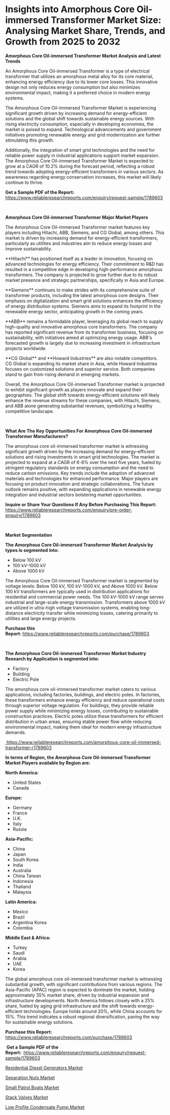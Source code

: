 <p><h1>Insights into Amorphous Core Oil-immersed Transformer Market Size: Analysing Market Share, Trends, and Growth from 2025 to 2032</h1></p><p><strong>Amorphous Core Oil-immersed Transformer Market Analysis and Latest Trends</strong></p>
<p><p>An Amorphous Core Oil-immersed Transformer is a type of electrical transformer that utilizes an amorphous metal alloy for its core material, enhancing energy efficiency due to its lower core losses. This innovative design not only reduces energy consumption but also minimizes environmental impact, making it a preferred choice in modern energy systems. </p><p>The Amorphous Core Oil-immersed Transformer Market is experiencing significant growth driven by increasing demand for energy-efficient solutions and the global shift towards sustainable energy sources. With rising electricity consumption, especially in developing economies, the market is poised to expand. Technological advancements and government initiatives promoting renewable energy and grid modernization are further stimulating this growth. </p><p>Additionally, the integration of smart grid technologies and the need for reliable power supply in industrial applications support market expansion. The Amorphous Core Oil-immersed Transformer Market is expected to grow at a CAGR of 10.2% during the forecast period, reflecting a robust trend towards adopting energy-efficient transformers in various sectors. As awareness regarding energy conservation increases, this market will likely continue to thrive.</p></p>
<p><strong>Get a Sample PDF of the Report:&nbsp;</strong> <a href="https://www.reliableresearchreports.com/enquiry/request-sample/1789603?utm_campaign=3446&utm_medium=2&utm_source=Github&utm_content=ia&utm_term=25032025&utm_id=amorphous-core-oil-immersed-transformer">https://www.reliableresearchreports.com/enquiry/request-sample/1789603</a></p>
<p>&nbsp;</p>
<p><strong>Amorphous Core Oil-immersed Transformer Major Market Players</strong></p>
<p><p>The Amorphous Core Oil-immersed Transformer market features key players including Hitachi, ABB, Siemens, and CG Global, among others. This market is driven by increasing demand for energy-efficient transformers, particularly as utilities and industries aim to reduce energy losses and improve sustainability.</p><p>**Hitachi** has positioned itself as a leader in innovation, focusing on advanced technologies for energy efficiency. Their commitment to R&D has resulted in a competitive edge in developing high-performance amorphous transformers. The company is projected to grow further due to its robust market presence and strategic partnerships, specifically in Asia and Europe.</p><p>**Siemens** continues to make strides with its comprehensive suite of transformer products, including the latest amorphous core designs. Their emphasis on digitalization and smart grid solutions enhances the efficiency of energy distribution systems. Siemens aims to expand its footprint in the renewable energy sector, anticipating growth in the coming years.</p><p>**ABB** remains a formidable player, leveraging its global reach to supply high-quality and innovative amorphous core transformers. The company has reported significant revenue from its transformer business, focusing on sustainability, with initiatives aimed at optimizing energy usage. ABB's forecasted growth is largely due to increasing investment in infrastructure projects worldwide.</p><p>**CG Global** and **Howard Industries** are also notable competitors. CG Global is expanding its market share in Asia, while Howard Industries focuses on customized solutions and superior service. Both companies stand to gain from rising demand in emerging markets.</p><p>Overall, the Amorphous Core Oil-immersed Transformer market is projected to exhibit significant growth as players innovate and expand their geographies. The global shift towards energy-efficient solutions will likely enhance the revenue streams for these companies, with Hitachi, Siemens, and ABB alone generating substantial revenues, symbolizing a healthy competitive landscape.</p></p>
<p>&nbsp;</p>
<p><strong>What Are The Key Opportunities For Amorphous Core Oil-immersed Transformer Manufacturers?</strong></p>
<p><p>The amorphous core oil-immersed transformer market is witnessing significant growth driven by the increasing demand for energy-efficient solutions and rising investments in smart grid technologies. The market is projected to expand at a CAGR of 6-8% over the next five years, fueled by stringent regulatory standards on energy consumption and the need to reduce carbon emissions. Key trends include the adoption of advanced materials and technologies for enhanced performance. Major players are focusing on product innovation and strategic collaborations. The future outlook remains positive, with expanding applications in renewable energy integration and industrial sectors bolstering market opportunities.</p></p>
<p><strong>Inquire or Share Your Questions If Any Before Purchasing This Report:</strong> <a href="https://www.reliableresearchreports.com/enquiry/pre-order-enquiry/1789603?utm_campaign=3446&utm_medium=2&utm_source=Github&utm_content=ia&utm_term=25032025&utm_id=amorphous-core-oil-immersed-transformer">https://www.reliableresearchreports.com/enquiry/pre-order-enquiry/1789603</a></p>
<p>&nbsp;</p>
<p><strong>Market Segmentation</strong></p>
<p><strong>The Amorphous Core Oil-immersed Transformer Market Analysis by types is segmented into:</strong></p>
<p><ul><li>Below 100 kV</li><li>100 kV-1000 kV</li><li>Above 1000 kV</li></ul></p>
<p><p>The Amorphous Core Oil-immersed Transformer market is segmented by voltage levels: Below 100 kV, 100 kV-1000 kV, and Above 1000 kV. Below 100 kV transformers are typically used in distribution applications for residential and commercial power needs. The 100 kV-1000 kV range serves industrial and large-scale energy transmission. Transformers above 1000 kV are utilized in ultra-high voltage transmission systems, enabling long-distance electricity transfer while minimizing losses, catering primarily to utilities and large energy projects.</p></p>
<p><strong>Purchase this Report:&nbsp;</strong><a href="https://www.reliableresearchreports.com/purchase/1789603?utm_campaign=3446&utm_medium=2&utm_source=Github&utm_content=ia&utm_term=25032025&utm_id=amorphous-core-oil-immersed-transformer">https://www.reliableresearchreports.com/purchase/1789603</a></p>
<p>&nbsp;</p>
<p><strong>The Amorphous Core Oil-immersed Transformer Market Industry Research by Application is segmented into:</strong></p>
<p><ul><li>Factory</li><li>Building</li><li>Electric Pole</li></ul></p>
<p><p>The amorphous core oil-immersed transformer market caters to various applications, including factories, buildings, and electric poles. In factories, these transformers enhance energy efficiency and reduce operational costs through superior voltage regulation. For buildings, they provide reliable power supply while minimizing energy losses, contributing to sustainable construction practices. Electric poles utilize these transformers for efficient distribution in urban areas, ensuring stable power flow while reducing environmental impact, making them ideal for modern energy infrastructure demands.</p></p>
<p><a href="https://www.reliableresearchreports.com/amorphous-core-oil-immersed-transformer-r1789603?utm_campaign=3446&utm_medium=2&utm_source=Github&utm_content=ia&utm_term=25032025&utm_id=amorphous-core-oil-immersed-transformer">&nbsp;https://www.reliableresearchreports.com/amorphous-core-oil-immersed-transformer-r1789603</a></p>
<p><strong>In terms of Region, the Amorphous Core Oil-immersed Transformer Market Players available by Region are:</strong></p>
<p>
    <p> <strong> North America: </strong>
        <ul>
            <li>United States</li>
            <li>Canada</li>
        </ul>
        </p> 
    <p> <strong> Europe: </strong>
        <ul>
            <li>Germany</li>
            <li>France</li>
            <li>U.K.</li>
            <li>Italy</li>
            <li>Russia</li>
        </ul>
        </p> 
    <p> <strong> Asia-Pacific: </strong>
        <ul>
            <li>China</li>
            <li>Japan</li>
            <li>South Korea</li>
            <li>India</li>
            <li>Australia</li>
            <li>China Taiwan</li>
            <li>Indonesia</li>
            <li>Thailand</li>
            <li>Malaysia</li>
        </ul>
        </p> 
    <p> <strong> Latin America: </strong>
        <ul>
            <li>Mexico</li>
            <li>Brazil</li>
            <li>Argentina Korea</li>
            <li>Colombia</li>
        </ul>
        </p> 
    <p> <strong> Middle East & Africa: </strong>
        <ul>
            <li>Turkey</li>
            <li>Saudi</li>
            <li>Arabia</li>
            <li>UAE</li>
            <li>Korea</li>
        </ul>
    </p>
    </p>
<p><p>The global amorphous core oil-immersed transformer market is witnessing substantial growth, with significant contributions from various regions. The Asia-Pacific (APAC) region is expected to dominate the market, holding approximately 35% market share, driven by industrial expansion and infrastructure developments. North America follows closely with a 25% share, fueled by aging grid infrastructure and the shift towards energy-efficient technologies. Europe holds around 20%, while China accounts for 15%. This trend indicates a robust regional diversification, paving the way for sustainable energy solutions.</p></p>
<p><strong>Purchase this Report: </strong><a href="https://www.reliableresearchreports.com/purchase/1789603?utm_campaign=3446&utm_medium=2&utm_source=Github&utm_content=ia&utm_term=25032025&utm_id=amorphous-core-oil-immersed-transformer">https://www.reliableresearchreports.com/purchase/1789603</a></p>
<p>&nbsp;<strong>Get a Sample PDF of the Report:&nbsp;&nbsp;</strong><a href="https://www.reliableresearchreports.com/enquiry/request-sample/1789603?utm_campaign=3446&utm_medium=2&utm_source=Github&utm_content=ia&utm_term=25032025&utm_id=amorphous-core-oil-immersed-transformer">https://www.reliableresearchreports.com/enquiry/request-sample/1789603</a></p>
<p><strong></strong></p>
<p><p><a href="https://www.linkedin.com/pulse/residential-diesel-generators-market-analysis-comprehensive-inenf?utm_campaign=3446&utm_medium=2&utm_source=Github&utm_content=ia&utm_term=25032025&utm_id=amorphous-core-oil-immersed-transformer">Residential Diesel Generators Market</a></p><p><a href="https://www.linkedin.com/pulse/separation-nuts-market-analysis-report-revenue-forecast-mzz6f?utm_campaign=3446&utm_medium=2&utm_source=Github&utm_content=ia&utm_term=25032025&utm_id=amorphous-core-oil-immersed-transformer">Separation Nuts Market</a></p><p><a href="https://www.linkedin.com/pulse/industry-breakdown-small-patrol-boats-market-size-growth-dex3f?utm_campaign=3446&utm_medium=2&utm_source=Github&utm_content=ia&utm_term=25032025&utm_id=amorphous-core-oil-immersed-transformer">Small Patrol Boats Market</a></p><p><a href="https://www.linkedin.com/pulse/forecasting-future-in-depth-analysis-stack-valves-market-hnoyf?utm_campaign=3446&utm_medium=2&utm_source=Github&utm_content=ia&utm_term=25032025&utm_id=amorphous-core-oil-immersed-transformer">Stack Valves Market</a></p><p><a href="https://www.linkedin.com/pulse/low-profile-condensate-pump-market-size-share-analysis-2025-2032-ikwqf?utm_campaign=3446&utm_medium=2&utm_source=Github&utm_content=ia&utm_term=25032025&utm_id=amorphous-core-oil-immersed-transformer">Low Profile Condensate Pump Market</a></p></p>